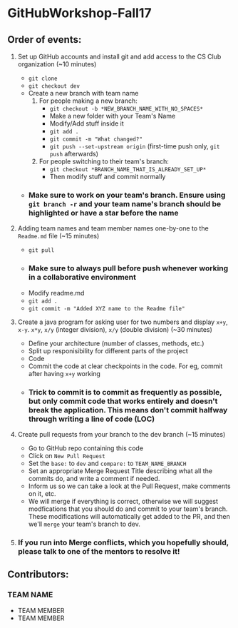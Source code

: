# GitHubWorkshop-Fall17

## Order of events:

1. Set up GitHub accounts and install git and add access to the CS Club organization (~10 minutes)
   * ```git clone```
   * ```git checkout dev```
   * Create a new branch with team name
      1. For people making a new branch:
         * ```git checkout -b *NEW_BRANCH_NAME_WITH_NO_SPACES*```
         * Make a new folder with your Team's Name
         * Modify/Add stuff inside it
         * ```git add .```
         * ```git commit -m "What changed?"```
         * ```git push --set-upstream origin``` (first-time push only, ```git push``` afterwards)
      2. For people switching to their team's branch:
         * ```git checkout *BRANCH_NAME_THAT_IS_ALREADY_SET_UP*```
         * Then modify stuff and commit normally
   * ### Make sure to work on your team's branch. Ensure using ```git branch -r``` and your team name's branch should be highlighted or have a star before the name

2. Adding team names and team member names one-by-one to the ```Readme.md``` file (~15 minutes)
   * ```git pull```
   * ### Make sure to always pull before push whenever working in a collaborative environment
   * Modify readme.md
   * ```git add .```
   * ```git commit -m "Added XYZ name to the Readme file"```

3. Create a java program for asking user for two numbers and display ```x+y```, ```x-y```. ```x*y```, ```x/y``` (integer division), ```x/y``` (double division) (~30 minutes)
   * Define your architecture (number of classes, methods, etc.)
   * Split up responisibility for different parts of the project
   * Code
   * Commit the code at clear checkpoints in the code. For eg, commit after having ```x+y``` working
   * ### Trick to commit is to commit as frequently as possible, but only commit code that works entirely and doesn't break the application. This means don't commit halfway through writing a line of code (LOC)

4. Create pull requests from your branch to the dev branch (~15 minutes)
   * Go to GitHub repo containing this code
   * Click on ```New Pull Request```
   * Set the ```base:``` to ```dev``` and ```compare:``` to ```TEAM_NAME_BRANCH```
   * Set an appropriate Merge Request Title describing what all the commits do, and write a comment if needed.
   * Inform us so we can take a look at the Pull Request, make comments on it, etc.
   * We will merge if everything is correct, otherwise we will suggest modfications that you should do and commit to your team's branch. These modifications will automatically get added to the PR, and then we'll ```merge``` your team's branch to dev.

5. ### If you run into Merge conflicts, which you hopefully should, please talk to one of the mentors to resolve it!


## Contributors:

### TEAM NAME

* TEAM MEMBER
* TEAM MEMBER